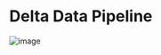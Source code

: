 # Delta Data Pipeline

![image](https://user-images.githubusercontent.com/4479171/233600535-c8a42936-c57d-4535-b641-5fb51d122d09.png)

